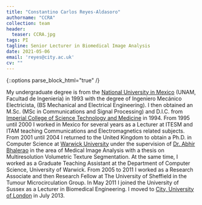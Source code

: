 ```yaml
---
title: "Constantino Carlos Reyes-Aldasoro"
authorname: "CCRA"
collection: team
header:
  teaser: CCRA.jpg
tags: PI
tagline: Senior Lecturer in Biomedical Image Analysis
date: 2021-05-06
email: 'reyes@city.ac.uk'
cv: ""
---
```

{::options parse_block_html="true" /}

<p align= "justify">

My undergraduate degree is from the  [National University in Mexico](http://www.unam.mx/) (UNAM, Facultad de Ingeniería) in 1993 with the degree of Ingeniero Mecánico Electricista, (BS Mechanical and Electrical Engineering). I then obtained an M.Sc. (MSc in Communications and Signal Processing) and D.I.C. from [Imperial College of Science Technology and Medicine](http://www.ic.ac.uk) in 1994. From 1995 until 2000 I worked in Mexico for several years as a Lecturer at ITESM and ITAM  teaching Communications and Electromagnetics related subjects.  From 2001 until 2004 I returned to the United Kingdom to obtain a Ph.D. in Computer Science at [Warwick University](Http://www.dcs.warwick.ac.uk) under the supervision of [Dr. Abhir Bhalerao](https://warwick.ac.uk/fac/sci/dcs/people/Abhir_Bhalerao) in the area of Medical Image Analysis with a thesis on Multiresolution Volumetric Texture Segmentation. At the same time, I worked as a Graduate Teaching Assistant at the Department of Computer Science,  University of Warwick. From 2005 to 2011 I worked as a Research Associate and then Research Fellow at The University of Sheffield in the Tumour Microcirculation Group. In May 2011 I joined the University of Sussex as a Lecturer in Biomedical Engineering. I moved to [City, University of London](http://www.city.ac.uk) in July 2013.
